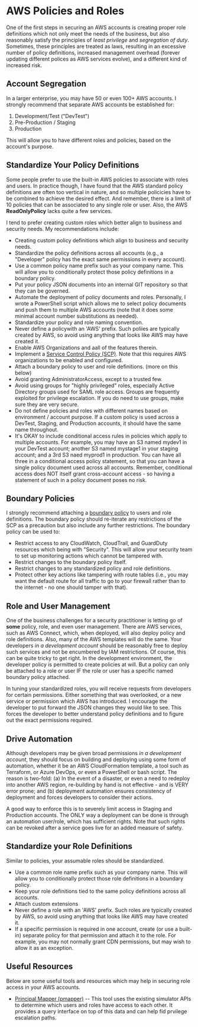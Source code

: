 # AWS Policies and Roles
One of the first steps in securing an AWS accounts is creating proper role definitions
which not only meet the needs of the business, but also reasonably satisfy
the principles of *least privilege* and *segregation of duty*. 
Sometimes, these principles are treated as laws, resulting in an excessive
number of policy definitions, increased management overhead (forever updating different polices as AWS
services evolve), and a different kind of increased risk.

## Account Segregation
In a larger enterprise, you may have 50 or even 100+ AWS accounts. I strongly recommend that
separate AWS accounts be established for:
1) Development/Test ("DevTest") 
2) Pre-Production / Staging
3) Production

This will allow you to have different roles and policies, based on the account's purpose.

## Standardize Your Policy Definitions
Some people prefer to use the built-in AWS policies to associate with roles and users.
In practice though, I have found that the AWS standard policy definitions are often too 
vertical in nature, and so multiple policicies have to be combined to achieve the desired effect.
And remember, there is a limit of 10 policies that can be associated to any single role or user.
Also, the AWS **ReadOnlyPolicy** lacks quite a few services.

I tend to prefer creating custom roles which better align to business and security needs.
My recommendations include:

* Creating custom policy definitions which align to business and security needs.
* Standardize the policy definitions across all accounts (e.g., a "Developer" policy has the
exact same permissions in every account).
* Use a common policy name prefix such as your company name. This will allow you to conditionally
protect those policy definitions in a boundary policy.
* Put your policy JSON documents into an internal GIT repository so that they can be governed.
* Automate the deployment of policy documents and roles. Personally, I wrote a PowerShell
script which allows me to select policy documents and push them to multiple AWS accounts
(note that it does some minimal account number substitutions as needed).
* Standardize your policy and role naming convention.
* Never define a policywith an 'AWS' prefix. Such poliies are typically created by AWS, so avoid using
anything that looks like AWS may have created it.
* Enable AWS Organizations and aall of the features therein.
* Implement a [Service Control Policy (SCP)](https://docs.aws.amazon.com/organizations/latest/userguide/orgs_manage_policies_scp.html).
Note that this requires AWS organizations to be enabled and configured.
* Attach a boundary policy to user and role definitions. (more on this below)
* Avoid granting AdministratorAccess, except to a trusted few.
* Avoid using groups for "highly privileged" roles, especially Active Directory groups used for SAML role access.
Groups are frequently exploited for privilege escalation. If you do need to use groups, make sure they are very secure.
* Do not define policies and roles with different names based on environment / account purpose. If a custom policy is used across a DevTest, Staging, and Production accounts, it should have the same name throughout.
* It's OKAY to include conditional access rules in policies which apply to multiple accounts. For example, you may have an S3 named mydev1 in your DevTest account; another S3 named mystage1 in your staging account; and a 3rd S3 naed myprod1 in production. You can have all three in a conditional access policy statement, so that you can have a single policy document used across all accounts. Remember, conditional access does NOT itself grant cross-account access - so having a statement of such in a policy document poses no risk.


## Boundary Policies
I strongly recommend attaching a [boundary policy](https://docs.aws.amazon.com/IAM/latest/UserGuide/access_policies_boundaries.html)
to users and role definitions. The boundary policy should re-iterate any restrictions of the SCP as a precaution
but also include any further restrictions.  The boundary policy can be used to:

* Restrict access to any CloudWatch, CloudTrail, and GuardDuty resources which being with "Security". This will allow your security team to set up monitoring actions which cannot be tampered with.
* Restrict changes to the boundary policy itself.
* Restrict changes to any standardized policy and role definitions.
* Protect other key actions like tampering with route tables (i.e., you may want the default route for all traffic to
go to your firewall rather than to the internet - no one should tamper with that).

## Role and User Management
One of the business challenges for a security practitioner is letting go of **some** policy, role, and even user management.
There are AWS services, such as AWS Connect, which, when deployed, will also deploy policy and role definitions.
Also, many of the AWS templates will do the same.
Your developers *in a development account* should be reasonably free to deploy such services and not be encumbered by IAM restrictions.
Of course, this can be quite tricky to get right.
In the development environment, the developer policy is permitted to create policies at will.
But a policy can only be attached to a role or user IF the role or user has a specific named boundary policy attached.

In tuning your standardized roles, you will receive requests from developers for certain permissions.
Either something that was overlooked, or a new service or permission which AWS has introduced.
I encourage the developer to put forward the JSON changes they would like to see. This forces
the developer to better understand policy definitions and to figure out the exact permissions required.

## Drive Automation
Although developers may be given broad permissions *in a development account*, they
should focus on building and deploying using some form of automation, whether it be
an AWS CloudFormation template, a tool such as Terraform, or Azure DevOps, or even a PowerShell or bash script.
The reason is two-fold: (a) In the event of a disaster, or even a need to redeploy into another AWS region,
re-building by hand is not effective - and is VERY error prone; and (b) deployment automation ensures consistency of deployment
and forces developers to consider their actions.

A good way to enforce this is to severely limit access in Staging and Production accounts.
The ONLY way a deployment can be done is through an automation user/role, which has sufficient rights.
Note that such rights can be revoked after a service goes live for an added measure of safety.

## Standardize your Role Definitions
Similar to policies, your assumable roles should be standardized.

* Use a common role name prefix such as your company name. This will allow you to conditionally
protect those role definitions in a boundary policy.
* Keep your role definitions tied to the same policy definitions across all accounts.
* Attach custom extensions
* Never define a role with an 'AWS' prefix. Such roles are typically created by AWS, so avoid using
anything that looks like AWS may have created it.
* If a specific permission is required in one account, create (or use a built-in) separate policy for that permission
and attach it to the role. For example, you may not normally grant CDN permissions, but may wish to
allow it as an exception.



## Useful Resources
Below are some useful tools and resources which may help in securing role access in your AWS accounts.

* [Principal Mapper (pmapper)](https://www.nccgroup.trust/uk/our-research/principal-mapper-pmapper/)
-- This tool uses the existing simulator APIs to determine which users and roles have access to each other.
It provides a query interface on top of this data and can help fid prvilege escalation paths.

